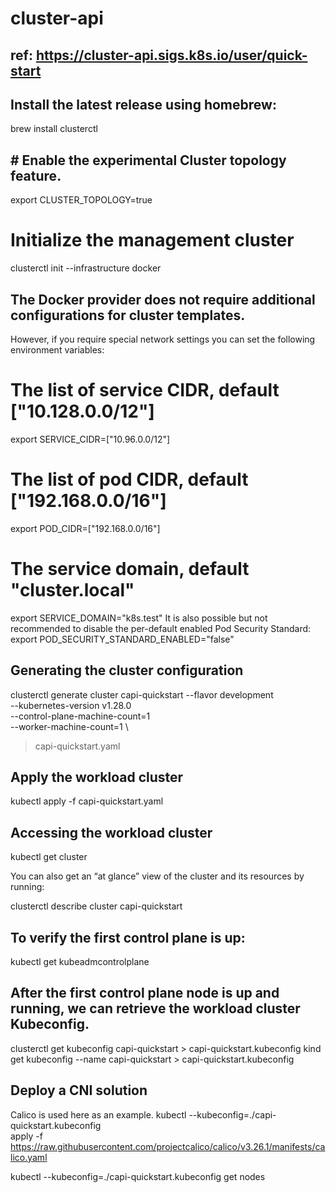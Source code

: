 # cluster-api

## ref: https://cluster-api.sigs.k8s.io/user/quick-start

## Install the latest release using homebrew:

brew install clusterctl

## # Enable the experimental Cluster topology feature.
export CLUSTER_TOPOLOGY=true

# Initialize the management cluster
clusterctl init --infrastructure docker

## The Docker provider does not require additional configurations for cluster templates.
However, if you require special network settings you can set the following environment variables:
# The list of service CIDR, default ["10.128.0.0/12"]
export SERVICE_CIDR=["10.96.0.0/12"]
# The list of pod CIDR, default ["192.168.0.0/16"]
export POD_CIDR=["192.168.0.0/16"]
# The service domain, default "cluster.local"
export SERVICE_DOMAIN="k8s.test"
It is also possible but not recommended to disable the per-default enabled Pod Security Standard:
export POD_SECURITY_STANDARD_ENABLED="false"

## Generating the cluster configuration

clusterctl generate cluster capi-quickstart --flavor development \
  --kubernetes-version v1.28.0 \
  --control-plane-machine-count=1 \
  --worker-machine-count=1 \
  > capi-quickstart.yaml

## Apply the workload cluster

kubectl apply -f capi-quickstart.yaml  

## Accessing the workload cluster
kubectl get cluster

You can also get an “at glance” view of the cluster and its resources by running:

clusterctl describe cluster capi-quickstart

## To verify the first control plane is up:

kubectl get kubeadmcontrolplane

## After the first control plane node is up and running, we can retrieve the workload cluster Kubeconfig.

clusterctl get kubeconfig capi-quickstart > capi-quickstart.kubeconfig
kind get kubeconfig --name capi-quickstart > capi-quickstart.kubeconfig

## Deploy a CNI solution
Calico is used here as an example.
kubectl --kubeconfig=./capi-quickstart.kubeconfig \
  apply -f https://raw.githubusercontent.com/projectcalico/calico/v3.26.1/manifests/calico.yaml

kubectl --kubeconfig=./capi-quickstart.kubeconfig get nodes